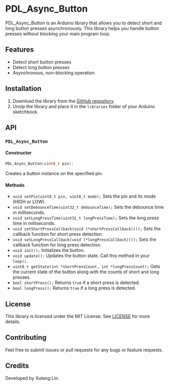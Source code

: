  # PDL_Async_Button
 
 PDL_Async_Button is an Arduino library that allows you to detect short and long button presses asynchronously. This library helps you handle button presses without blocking your main program loop.
 
 ## Features
 
 - Detect short button presses
 - Detect long button presses
 - Asynchronous, non-blocking operation
 
 ## Installation
 
 1. Download the library from the [GitHub repository](https://github.com/Product-Design-Lab/PDL_Async_Buttons).
 2. Unzip the library and place it in the `libraries` folder of your Arduino sketchbook.
 
 ## API
 
 ### `PDL_Async_Button`
 
 #### Constructor
 
 ```cpp
 PDL_Async_Button(uint8_t pin);
 ```
 Creates a button instance on the specified pin.
 
 #### Methods
 
 - `void setPin(uint8_t pin, uint8_t mode);`
   Sets the pin and its mode (HIGH or LOW).
 - `void setDebounceTime(uint32_t debounceTime);`
   Sets the debounce time in milliseconds.
 - `void setLongPressTime(uint32_t longPressTime);`
   Sets the long press time in milliseconds.
 - `void setShortPressCallback(void (*shortPressCallback)());`
   Sets the callback function for short press detection.
 - `void setLongPressCallback(void (*longPressCallback)());`
   Sets the callback function for long press detection.
 - `void init();`
   Initializes the button.
 - `void update();`
   Updates the button state. Call this method in your `loop()`.
 - `uint8_t getState(int *shortPressCount, int *longPressCount);`
   Gets the current state of the button along with the counts of short and long presses.
 - `bool shortPress();`
   Returns `true` if a short press is detected.
 - `bool longPress();`
   Returns `true` if a long press is detected.
 
 ## License
 
 This library is licensed under the MIT License. See [LICENSE](LICENSE) for more details.
 
 ## Contributing
 
 Feel free to submit issues or pull requests for any bugs or feature requests.
 
 ## Credits
 
 Developed by Xuteng Lin.
